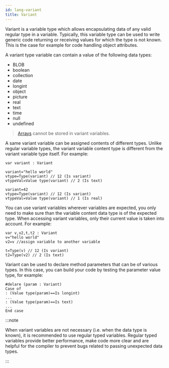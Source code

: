 ```yaml
---
id: lang-variant
title: Variant
---
```


Variant is a variable type which allows encapsulating data of any valid regular type in a variable. Typically, this variable type can be used to write generic code returning or receiving values for which the type is not known. This is the case for example for code handling object attributes.  

A variant type variable can contain a value of the following data types:

- BLOB
- boolean
- collection
- date
- longint
- object
- picture
- real
- text
- time
- null
- undefined

> [Arrays](lang-arrays.md) cannot be stored in variant variables. 

A same variant variable can be assigned contents of different types. Unlike regular variable types, the variant variable content type is different from the variant variable type itself. For example:

```4d
var variant : Variant

variant="hello world"
vtype=Type(variant) // 12 (Is variant)
vtypeVal=Value type(variant) // 2 (Is text)

variant=42
vtype=Type(variant) // 12 (Is variant)
vtypeVal=Value type(variant) // 1 (Is real)
```

You can use variant variables wherever variables are expected, you only need to make sure than the variable content data type is of the expected type. When accessing variant variables, only their current value is taken into account. For example:

```4d
var v,v2,t,t2 : Variant
v="hello world"
v2=v //assign variable to another variable

t=Type(v) // 12 (Is variant)
t2=Type(v2) // 2 (Is text)
```

Variant can be used to declare method parameters that can be of various types. In this case, you can build your code by testing the parameter value type, for example:

```4d
#delare (param : Variant)
Case of
: (Value type(param)==Is longint)
...
: (Value type(param)==Is text)
...
End case
```

:::note

When variant variables are not necessary (i.e. when the data type is known), it is recommended to use regular typed variables. Regular typed variables provide better performance, make code more clear and are helpful for the compiler to prevent bugs related to passing unexpected data types. 

:::